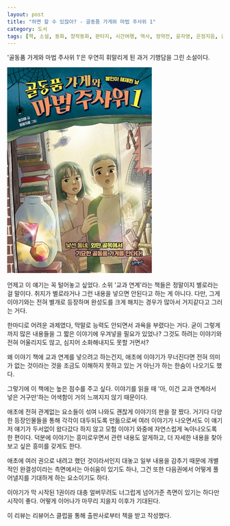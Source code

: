```yaml
---
layout: post
title: "하면 할 수 있잖아? - 골동품 가게와 마법 주사위 1"
category: 도서
tags: [책, 소설, 동화, 창작동화, 판타지, 시간여행, 역사, 정약전, 윤자영, 은정지음, 김은정, 슬로래빗, 리뷰어스 클럽, 서평]
---
```


'골동품 가게와 마법 주사위 1'은
우연히 휘말리게 된 과거 기행담을 그린 소설이다.

![표지](/images/book/antique-shop-and-magic-dice-1-book-h480.jpg)

언제고 이 얘기는 꼭 털어놓고 싶었다.
소위 '교과 연계'라는 책들은 정말이지 별로라는 걸 말이다.
취지가 별로라거나 그런 내용을 넣으면 안된다고 하는 게 아니다.
다만, 그게 이야기와는 전혀 별개로 등장하며 완성도를 크게 해치는 경우가 많아서 거지같다고 그러는 거다.

한마디로 어려운 과제였다, 막말로 능력도 안되면서 과욕을 부렸다는 거다.
굳이 그렇게까지 많은 내용들을 그 짧은 이야기에 우겨넣을 필요가 있었나?
그것도 하려는 이야기와 전혀 어울리지도 않고,
심지어 소화해내지도 못할 거면서?

왜 이야기 책에 교과 연계를 넣으려고 하는건지,
애초에 이야기가 무너진다면 전혀 의미가 없는 것이라는 것을
조금도 이해하지 못하고 있는 거 아닌가 하는 한숨이 나오기도 했다.

그렇기에 이 책에는 높은 점수를 주고 싶다.
이야기를 읽을 때 '아, 이건 교과 연계라서 넣은 거구만'하는 어색함이 거의 느껴지지 않기 때문이다.

애초에 전혀 관계없는 요소들이 섞여 나와도 괜찮게 이야기의 판을 잘 짰다.
거기다 다양한 등장인물들을 통해 각각이 대두되도록 만듦으로써
여러 이야기가 나오면서도 이 얘기 저 얘기가 두서없이 왔다갔다 하지 않고
모험 이야기 와중에 자연스럽게 녹아나오도록 한 편이다.
덕분에 이야기는 흥미로우면서 관련 내용도 알게하고, 더 자세한 내용을 찾아보고 싶은 흥미를 갖게도 한다.

애초에 여러 권으로 내려고 했던 것이라서인지
대놓고 일부 내용을 감추기 때문에
개별적인 완결성이라는 측면에서는 아쉬움이 있기도 하나,
그건 또한 다음권에서 어떻게 풀어낼지를 기대하게 하는 요소이기도 하다.

이야기가 막 시작된 1권이라 대충 얼버무려도 너그럽게 넘어가준 측면이 있기는 하다만 시작이 좋다.
어떻게 이어나가 마무리 지을지 이후가 기대된다.



<div class="im im-info">
이 리뷰는 리뷰어스 클럽을 통해 출판사로부터 책을 받고 작성했다.
</div>
